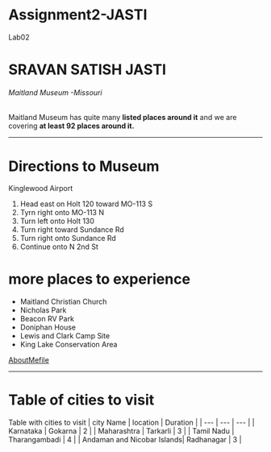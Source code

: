 # Assignment2-JASTI
Lab02
# SRAVAN SATISH JASTI
###### Maitland Museum -Missouri
Maitland Museum has quite many **listed places around it** and we are covering **at least 92 places around it.**
- - -
# Directions to Museum
Kinglewood Airport
1. Head east on Holt 120 toward MO-113 S
2. Tyrn right onto MO-113 N
3. Turn left onto Holt 130
4. Turn right toward Sundance Rd
5. Turn right onto Sundance Rd
6. Continue onto N 2nd St
# more places to experience
- Maitland Christian Church
- Nicholas Park
- Beacon RV Park
- Doniphan House
- Lewis and Clark Camp Site
- King Lake Conservation Area


[AboutMefile](AboutMe.md)

- - -
# Table of cities to visit
Table with cities to visit
| city Name | location | Duration |
| --- | --- | --- |
| Karnataka | Gokarna | 2 |
| Maharashtra | Tarkarli | 3 |
| Tamil Nadu | Tharangambadi | 4 |
| Andaman and Nicobar Islands| Radhanagar | 3 |